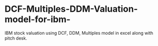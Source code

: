# DCF-Multiples-DDM-Valuation-model-for-ibm-
IBM stock valuation using DCF, DDM, Multiples model in excel along with pitch desk. 
